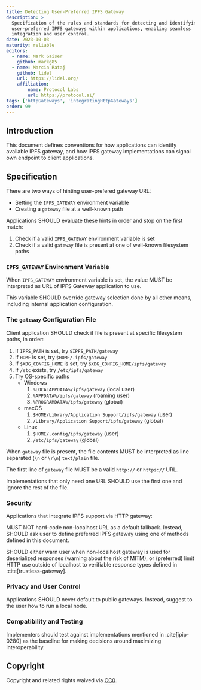 ```yaml
---
title: Detecting User-Preferred IPFS Gateway
description: >
  Specification of the rules and standards for detecting and identifying
  user-preferred IPFS gateways within applications, enabling seamless
  integration and user control.
date: 2023-10-03
maturity: reliable
editors:
  - name: Mark Gaiser
    github: markg85
  - name: Marcin Rataj
    github: lidel
    url: https://lidel.org/
    affiliation:
        name: Protocol Labs
        url: https://protocol.ai/
tags: ['httpGateways', 'integratingHttpGateways']
order: 99
---
```



## Introduction

This document defines conventions for how applications can identify available
IPFS gateway, and how IPFS gateway implementations can signal own endpoint to
client applications.

## Specification

There are two ways of hinting user-prefered gateway URL:

- Setting the `IPFS_GATEWAY` environment variable
- Creating a `gateway` file at a well-known path

Applications SHOULD evaluate these hints in order and stop on the first match:

1. Check if a valid `IPFS_GATEWAY` environment variable is set
2. Check if a valid `gateway` file is present at one of well-known filesystem paths


### `IPFS_GATEWAY` Environment Variable

When `IPFS_GATEWAY` environment variable is set, the value MUST be interpreted
as URL of IPFS Gateway application to use.

This variable SHOULD override gateway selection done by all other means, including
internal application configuration.

### The `gateway` Configuration File

Client application SHOULD check if file is present at specific filesystem paths, in order:

1. If `IPFS_PATH` is set, try `$IPFS_PATH/gateway`
2. If `HOME` is set, try `$HOME/.ipfs/gateway`
3. If `$XDG_CONFIG_HOME` is set, try `$XDG_CONFIG_HOME/ipfs/gateway`
4. If `/etc` exists, try `/etc/ipfs/gateway`
5. Try OS-specific paths
   - Windows
     1. `%LOCALAPPDATA%/ipfs/gateway` (local user)
     2. `%APPDATA%/ipfs/gateway` (roaming user)
     3. `%PROGRAMDATA%/ipfs/gateway` (global)
   - macOS
     1. `$HOME/Library/Application Support/ipfs/gateway` (user)
     2. `/Library/Application Support/ipfs/gateway` (global)
   - Linux
     1. `$HOME/.config/ipfs/gateway` (user)
     2. `/etc/ipfs/gateway` (global)

When `gateway` file is present, the file contents MUST be interpreted as line
separated (`\n` or `\r\n`) `text/plain` file.

The first line of `gateway` file MUST be a valid `http://` or `https://` URL.

Implementations that only need one URL SHOULD use the first one and ignore the rest of the file.

### Security

Applications that integrate IPFS support via HTTP gateway:

MUST NOT hard-code non-localhost URL as a default fallback. Instead, SHOULD ask
user to define preferred IPFS gateway using one of methods defined in this
document.

SHOULD either warn user when non-localhost gateway is used for deserialized
responses (warning about the risk of MITM), or (preferred) limit HTTP use
outside of localhost to verifiable response types defined in
:cite[trustless-gateway].

### Privacy and User Control

Applications SHOULD never default to public gateways. Instead, suggest to the
user how to run a local node.

### Compatibility and Testing

Implementers should test against implementations mentioned in :cite[ipip-0280]
as the baseline for making decisions around maximizing interoperability.

## Copyright

Copyright and related rights waived via [CC0](https://creativecommons.org/publicdomain/zero/1.0/).
